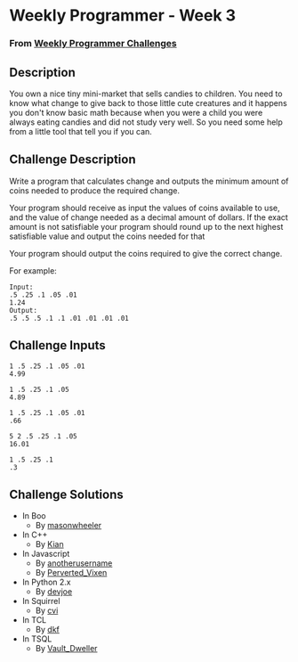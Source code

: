 # Weekly Programmer - Week 3
### From [Weekly Programmer Challenges](/weekly_programmer)

## Description
You own a nice tiny mini-market that sells candies to children. You need to know what change to give back to those little cute creatures and it happens you don't know basic math because when you were a child you were always eating candies and did not study very well. So you need some help from a little tool that tell you if you can.

## Challenge Description
Write a program that calculates change and outputs the minimum amount of coins needed to produce the required change.

Your program should receive as input the values of coins available to use, and the value of change needed as a decimal amount of dollars. If the exact amount is not satisfiable your program should round up to the next highest satisfiable value and output the coins needed for that

Your program should output the coins required to give the correct change.

For example:
```
Input:
.5 .25 .1 .05 .01
1.24
Output:
.5 .5 .5 .1 .1 .01 .01 .01 .01
```

## Challenge Inputs

```
1 .5 .25 .1 .05 .01
4.99
```

```
1 .5 .25 .1 .05
4.89
```

```
1 .5 .25 .1 .05 .01
.66
```

```
5 2 .5 .25 .1 .05
16.01
```

```
1 .5 .25 .1
.3
```

## Challenge Solutions

* In Boo
    * By [masonwheeler](masonwheeler)
* In C++
    * By [Kian](Kian)
* In Javascript
    * By [anotherusername](anotherusername)
    * By [Perverted_Vixen](Perverted_Vixen)
* In Python 2.x
    * By [devjoe](devjoe)
* In Squirrel
    * By [cvi](cvi)
* In TCL
    * By [dkf](dkf)
* In TSQL
    * By [Vault_Dweller](Vault_Dweller)
